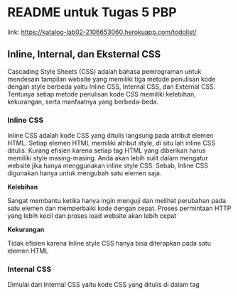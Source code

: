 # README untuk Tugas 5 PBP


link:
https://katalog-lab02-2106653060.herokuapp.com/todolist/

## Inline, Internal, dan Eksternal CSS


Cascading Style Sheets (CSS) adalah bahasa pemrograman untuk mendesain tampilan website yang memiliki tiga metode penulisan kode dengan style berbeda yaitu Inline CSS, Internal CSS, dan External CSS. Tentunya setiap metode penulisan kode CSS memiliki kelebihan, kekurangan, serta manfaatnya yang berbeda-beda.


### Inline CSS
Inline CSS adalah kode CSS yang ditulis langsung pada atribut elemen HTML. Setiap elemen HTML memiliki atribut style, di situ lah inline CSS ditulis. Kurang efisien karena setiap tag HTML yang diberikan harus memiliki style masing-masing. Anda akan lebih sulit dalam mengatur website jika hanya menggunakan inline style CSS. Sebab, Inline CSS digunakan hanya untuk mengubah satu elemen saja.


**Kelebihan**


Sangat membantu ketika hanya ingin menguji dan melihat perubahan pada satu elemen dan memperbaiki kode dengan cepat.
Proses permintaan HTTP yang lebih kecil dan proses load website akan lebih cepat


**Kekurangan**


Tidak efisien karena Inline style CSS hanya bisa diterapkan pada satu elemen HTML
 
 
 
 
### Internal CSS


Dimulai dari Internal CSS yaitu kode CSS yang ditulis di dalam tag <style> dan kode HTML dituliskan di bagian atas (header) file HTML. Internal CSS dapat digunakan untuk membuat tampilan pada satu halaman website dan tidak digunakan pada halaman website yang lain.
Internal CSS biasa dipakai untuk membuat halaman web dengan tampilan yang berbeda. Dengan kata lain, Internal CSS ini bisa dipakai untuk menciptakan tampilan yang unik, pada setiap halaman website.
  
  
**Kelebihan**
 
 
Perubahan pada Internal CSS hanya berlaku pada satu halaman saja sehingga tidak perlu melakukan upload beberapa file karena HTML dan CSS berada dalam satu file.
Class dan ID bisa digunakan oleh internal stylesheet.
 
  
**Kekurangan**
 
 
Tidak efisien apabila ingin menggunakan CSS yang sama dalam beberapa file.
Membuat performa website lebih lemot karena CSS yang berbeda-beda akan mengakibatkan loading ulang setiap kali ganti halaman website. 
  
  
### Ekstrnal CSS
 
 
Eksternal CSS adalah kode CSS yang ditulis terpisah dengan kode HTML Eksternal CSS ditulis di sebuah file khusus yang berekstensi .css. File eksternal CSS biasanya diletakkan setelah bagian <head> pada halaman.Lebih sederhana dan simpel daripada menambahkan kode CSS di setiap elemen HTML yang ingin diatur tampilannya.
  
  
**Kelebihan**
 
 
Ukuran file HTML akan menjadi lebih kecil dan struktur dari kode HTML jadi lebih rapi.
Loading website menjadi lebih cepat.
File CSS dapat digunakan di beberapa halaman website sekaligus. 
 
**Kekurangan**
 
 
Halaman akan menjadi berantakan, ketika file CSS gagal dipanggil oleh file HTML. Hal ini terjadi disebabkan karena koneksi internet yang lambat.
 

 ## Tag HTML5
 
 
Struktur HTML didefinisikan dengan <head></head> dan <body></body> dimana di dalam head terdapat tag yang mengandung informasi terkait halaman tersebut seperti <title></title> untuk judul halaman. Konten atau elemen bisa ditutup dalam <div></div> yaitu divider atau semacam container untuk elemen-elemen lainnya, seperti:
 
 
`<a>` : mendefinisikan suatu hyperlink
 
 
`<b>` : menyajikan teks dalam format bold
 
 
`<body>` : mendefinisikan body dari document
 
 
`<br>` : memberikan line break
 
 
`<button>` : membuat clickable button
 
 
`<div>` : menentukan suatu section dalam document
 
 
`<head>` : mendefinisikan head dari document
 
 
`<h1>` sampai `<h6>` : mendefinisikan heading dari HTML
 
 
`<hr>` : menyajikan garis horizontal
 
 
`<p>` : mendefinisikan paragraf
 
 
`<style>` : memasukkan informasi style pada head document
 
 
`<table>` : mendefinisikan data dari table
 
 
`<td>` : mendefinisikan cell pada table
 
 
`<th>` : mendefinisikan header cell pada table
 
 
`<tr>` : mendefinisikan row cell pada table
 
 
 
## Tipe - tipe CSS Selector
 
 
Selector merupakan sebuah penanda berupa kata kunci, tag html, ataupun simbol untuk memilih suatu elemen HTML yang akan kita beri aturan CSS nantinya. Jadi ia adalah perwakilan dari suatu elemen HTML yang nanti akan kita tentukan style padanya.
 
 
**Universal Selector**
 
 
Universal selector merupakan selector yang sering programmer gunakan untuk memilih dan menyeleksi semua elemen pada suatu dokumen HTML.
Contoh:


 `* {
    border: 1px dashed black;
    color: pink;
}`


Kode di atas akan membuat semua elemen HTML memiliki garis tepi patah-patah berwarna hitam dan warna teksnya akan berwarna pink.


 `*{
    padding: 0;
    margin: 0;
}`


Kode di atas akan menghilangkan semua padding dan margin yang setiap elemen HTML miliki pada berbagai browser.
 
 **Tag Selector**
 
 
Sesuai dengan namanya, selektor tag merupakan selektor yang memilih elemen berdasarkan nama tagnya.
Contoh:


`h1{
    color: green;
}`


Nama tag h1 mewakili semua elemen <h1> dalam dokumen HTML. Jadi kode di atas akan membuat teks pada seluruh elemen <h1> berwarna hijau.
 
 
 **Id Selector**
 
 
Selektor id merupakan selektor yang bersifat unik. Artinya, selektor id hanya dapat kita gunakan untuk satu elemen saja. Untuk membuat selector id kita perlu memulainya dengan tanda pagar (#).
Contoh:


 `#first-header{
    background-color: black;
    color: pink;
}
`


Karena bersifat unik atau hanya mengizinkan satu elemen saja, maka ketika kita gunakan pada lebih dari satu elemen hasilnya adalah hanya elemen pertama saja yang akan terseleksi dan mengabaikan elemen selanjutnya.
 
 
 **Class Selector**
 
 
Selektor class hampir sama dengan selektor id, bedanya selektor ini tidak bersifat unik dan untuk membuatnya kita memerlukan tanda titik (.)


`.btn-primary{
    background-color: lightblue;
    color: white;
}
`


Karena tidak bersifat unik seperti selektor id, maka satu selektor class dapat kita gunakan berulang kali pada lebih dari satu elemen HTML.
 
 
 **Atribut Selector**
 
 
Atribut Selector merupakan selector yang memilih elemen berdasarkan tag dan atributnya. Jadi selektor ini hampir sama dengan selektor tag hanya saja atribut dari tag yang dipilih ikut didefinisikan.


`<a title="Link Download" href="#">Download</a>`
 
## Steps implementasi

 
 

